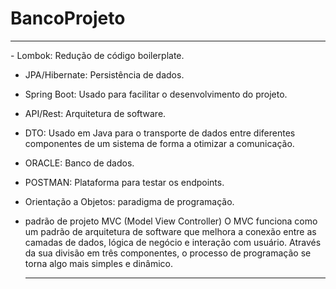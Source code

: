 # BancoProjeto

<hr>
- Lombok:
  Redução de código boilerplate.
  
- JPA/Hibernate:
  Persistência de dados.

- Spring Boot:
  Usado para facilitar o desenvolvimento do projeto.

- API/Rest:
  Arquitetura de software.

- DTO:
  Usado em Java para o transporte de dados entre diferentes componentes de um sistema de forma a otimizar a comunicação.

- ORACLE:
  Banco de dados.

- POSTMAN:
  Plataforma para testar os endpoints.

- Orientação a Objetos:
  paradigma de programação. 

- padrão de projeto MVC (Model View Controller)
  O MVC funciona como um padrão de arquitetura de software que melhora a conexão entre as camadas de dados, lógica de negócio e interação com usuário. Através da sua divisão em três componentes, o processo de programação se torna algo mais simples e dinâmico.
  <hr>
